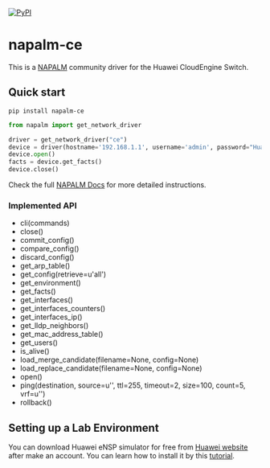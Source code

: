 [![PyPI](https://img.shields.io/pypi/v/napalm-ce.svg)](https://pypi.org/project/napalm-ce/)

# napalm-ce

This is a [NAPALM](https://github.com/napalm-automation/napalm) community driver for the Huawei CloudEngine Switch.


## Quick start

```shell
pip install napalm-ce
```

```python
from napalm import get_network_driver

driver = get_network_driver("ce")
device = driver(hostname='192.168.1.1', username='admin', password="Huawei123", optional_args = {'port': 22})
device.open()
facts = device.get_facts()
device.close()
```

Check the full [NAPALM Docs](https://napalm.readthedocs.io/en/latest/index.html) for more detailed instructions.

### Implemented API

* cli(commands)
* close()
* commit_config()
* compare_config()
* discard_config()
* get_arp_table()
* get_config(retrieve=u'all')
* get_environment()
* get_facts()
* get_interfaces()
* get_interfaces_counters()
* get_interfaces_ip()
* get_lldp_neighbors()
* get_mac_address_table()
* get_users()
* is_alive()
* load_merge_candidate(filename=None, config=None)
* load_replace_candidate(filename=None, config=None)
* open()
* ping(destination, source=u'', ttl=255, timeout=2, size=100, count=5, vrf=u'')
* rollback()


## Setting up a Lab Environment

You can download Huawei eNSP simulator for free from [Huawei website](http://support.huawei.com/enterprise/wn/network-management/ensp-pid-9017384/software) after make an account. You can learn how to install it by this [tutorial](https://www.youtube.com/watch?v=Yw8HPPwrzZU).


